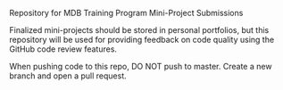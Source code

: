 Repository for MDB Training Program Mini-Project Submissions

Finalized mini-projects should be stored in personal portfolios, but this repository will be used for providing feedback on code quality using the GitHub code review features. 

When pushing code to this repo, DO NOT push to master. Create a new branch and open a pull request. 
